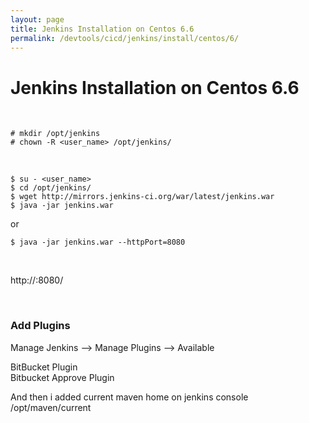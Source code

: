 ```yaml
---
layout: page
title: Jenkins Installation on Centos 6.6
permalink: /devtools/cicd/jenkins/install/centos/6/
---
```


# Jenkins Installation on Centos 6.6

<br/>

    # mkdir /opt/jenkins
    # chown -R <user_name> /opt/jenkins/

<br/>

    $ su - <user_name>
    $ cd /opt/jenkins/
    $ wget http://mirrors.jenkins-ci.org/war/latest/jenkins.war
    $ java -jar jenkins.war

or

    $ java -jar jenkins.war --httpPort=8080

<!-- or

    $ java -jar jenkins.war --httpPort=-1 --httpPort=8080 -->

<br/>

http://<host>:8080/

<br/>

### Add Plugins

Manage Jenkins --> Manage Plugins --> Available

BitBucket Plugin  
Bitbucket Approve Plugin

And then i added current maven home on jenkins console  
/opt/maven/current
